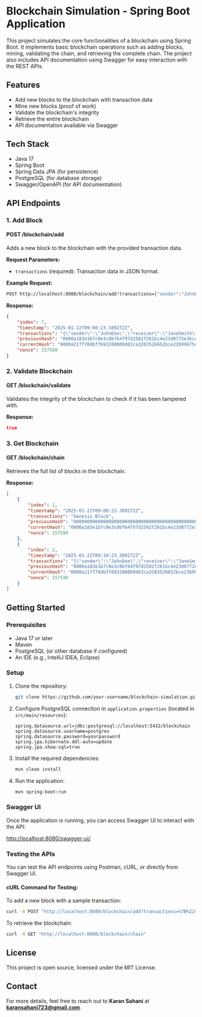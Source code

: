 
# Blockchain Simulation - Spring Boot Application

This project simulates the core functionalities of a blockchain using Spring Boot. It implements basic blockchain operations such as adding blocks, mining, validating the chain, and retrieving the complete chain. The project also includes API documentation using Swagger for easy interaction with the REST APIs.

## Features

- Add new blocks to the blockchain with transaction data
- Mine new blocks (proof of work)
- Validate the blockchain's integrity
- Retrieve the entire blockchain
- API documentation available via Swagger

## Tech Stack

- Java 17
- Spring Boot
- Spring Data JPA (for persistence)
- PostgreSQL (for database storage)
- Swagger/OpenAPI (for API documentation)

## API Endpoints

### 1. Add Block

#### **POST /blockchain/add**
Adds a new block to the blockchain with the provided transaction data.

**Request Parameters:**

- `transactions` (required): Transaction data in JSON format.

**Example Request:**

```bash
POST http://localhost:8080/blockchain/add?transactions={"sender":"JohnDoe","receiver":"JaneSmith","amount":200.00,"timestamp":"2025-01-22T10:00:00Z","currency":"USD"}
```

**Response:**

```json
{
    "index": 7,
    "timestamp": "2025-01-22T09:00:23.389272Z",
    "transactions": "{\"sender\":\"JohnDoe\",\"receiver\":\"JaneSmith\",\"amount\":200.00,\"timestamp\":\"2025-01-22T10:00:00Z\",\"currency\":\"USD\"}",
    "previousHash": "0000a183e1b7c0e3c0bf64f97d2502f261bc4e23d0772e3bcd9382e4612056aa",
    "currentHash": "0000a21ff70dbff693208009d03ca3203526652bce23b99675e9c20abc7193fd",
    "nonce": 157580
}
```

### 2. Validate Blockchain

#### **GET /blockchain/validate**
Validates the integrity of the blockchain to check if it has been tampered with.

**Response:**

```json
true
```

### 3. Get Blockchain

#### **GET /blockchain/chain**
Retrieves the full list of blocks in the blockchain.

**Response:**

```json
[
    {
        "index": 1,
        "timestamp": "2025-01-22T09:00:23.389272Z",
        "transactions": "Genesis Block",
        "previousHash": "0000000000000000000000000000000000000000000000000000000000000000",
        "currentHash": "0000a183e1b7c0e3c0bf64f97d2502f261bc4e23d0772e3bcd9382e4612056aa",
        "nonce": 157580
    },
    {
        "index": 2,
        "timestamp": "2025-01-22T09:10:23.399272Z",
        "transactions": "{\"sender\":\"JohnDoe\",\"receiver\":\"JaneSmith\",\"amount\":200.00,\"timestamp\":\"2025-01-22T10:00:00Z\",\"currency\":\"USD\"}",
        "previousHash": "0000a183e1b7c0e3c0bf64f97d2502f261bc4e23d0772e3bcd9382e4612056aa",
        "currentHash": "0000a21ff70dbff693208009d03ca3203526652bce23b99675e9c20abc7193fd",
        "nonce": 157590
    }
]
```

## Getting Started

### Prerequisites

- Java 17 or later
- Maven
- PostgreSQL (or other database if configured)
- An IDE (e.g., IntelliJ IDEA, Eclipse)

### Setup

1. Clone the repository:

   ```bash
   git clone https://github.com/your-username/blockchain-simulation.git
   ```

2. Configure PostgreSQL connection in `application.properties` (located in `src/main/resources`):

   ```properties
   spring.datasource.url=jdbc:postgresql://localhost:5432/blockchain
   spring.datasource.username=postgres
   spring.datasource.password=yourpassword
   spring.jpa.hibernate.ddl-auto=update
   spring.jpa.show-sql=true
   ```

3. Install the required dependencies:

   ```bash
   mvn clean install
   ```

4. Run the application:

   ```bash
   mvn spring-boot:run
   ```

### Swagger UI

Once the application is running, you can access Swagger UI to interact with the API:

[http://localhost:8080/swagger-ui/](http://localhost:8080/swagger-ui/)

### Testing the APIs

You can test the API endpoints using Postman, cURL, or directly from Swagger UI.

#### cURL Command for Testing:

To add a new block with a sample transaction:

```bash
curl -X POST "http://localhost:8080/blockchain/add?transactions=%7B%22sender%22%3A%22JohnDoe%22%2C%22receiver%22%3A%22JaneSmith%22%2C%22amount%22%3A200.00%2C%22timestamp%22%3A%222025-01-22T10%3A00%3A00Z%22%2C%22currency%22%3A%22USD%22%7D"
```

To retrieve the blockchain:

```bash
curl -X GET "http://localhost:8080/blockchain/chain"
```

## License

This project is open source, licensed under the MIT License.

## Contact

For more details, feel free to reach out to **Karan Sahani** at **karansahani723@gmail.com**.

